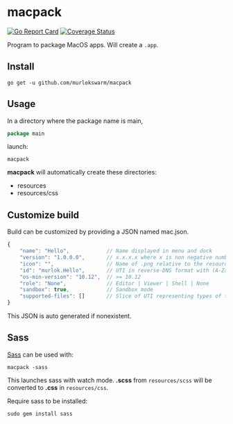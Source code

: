 # macpack
[![Go Report Card](https://goreportcard.com/badge/github.com/murlokswarm/macpack)](https://goreportcard.com/report/github.com/murlokswarm/macpack)
[![Coverage Status](https://coveralls.io/repos/github/murlokswarm/macpack/badge.svg?branch=master)](https://coveralls.io/github/murlokswarm/macpack?branch=master)

Program to package MacOS apps. 
Will create a ```.app```.

## Install
```
go get -u github.com/murlokswarm/macpack
```

## Usage
In a directory where the package name is main,
```go
package main
```

launch:
```
macpack
```
**macpack** will automatically create these directories:
- resources
- resources/css

## Customize build
Build can be customized by providing a JSON named mac.json.

```js
{
    "name": "Hello",            // Name displayed in menu and dock
    "version": "1.0.0.0",       // x.x.x.x where x is non negative number
    "icon": "",                 // Name of .png relative to the resources dir
    "id": "murlok.Hello",       // UTI in reverse-DNS format with (A-Za-z0-9), (-) and (.) eg com.murlok.Hello-World
    "os-min-version": "10.12",  // >= 10.12
    "role": "None",             // Editor | Viewer | Shell | None
    "sandbox": true,            // Sandbox mode
    "supported-files": []       // Slice of UTI representing types of the supported files
}
```

This JSON is auto generated if nonexistent.

## Sass
[Sass](http://sass-lang.com/guide) can be used with:
```
macpack -sass
```

This launches sass with watch mode.
**.scss** from ```resources/scss``` will be converted to **.css** in ```resources/css```.

Require sass to be installed:
```
sudo gem install sass
```
